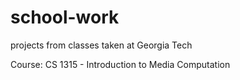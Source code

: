 # school-work
projects from classes taken at Georgia Tech

Course:
CS 1315 - Introduction to Media Computation


